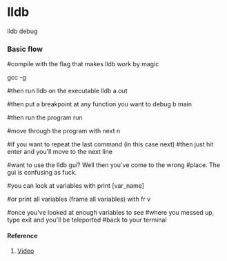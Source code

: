 # lldb
lldb debug

### Basic flow
#compile with the flag that makes lldb work by magic

gcc -g

#then run lldb on the executable
lldb a.out

#then put a breakpoint at any function you want to debug
b main

#then run the program
run

#move through the program with next
n

#if you want to repeat the last command (in this case next)
#then just hit enter and you'll move to the next line

#want to use the lldb gui? Well then you've come to the wrong
#place. The gui is confusing as fuck.

#you can look at variables with
print [var_name]

#or print all variables (frame all variables) with
fr v

#once you've looked at enough variables to see
#where you messed up, type exit and you'll be teleported
#back to your terminal


#### Reference
1. [Video](https://www.youtube.com/watch?v=3BkEOvI36Ds)
